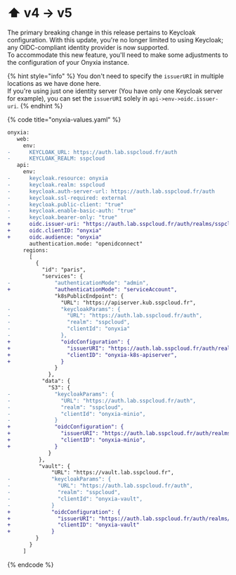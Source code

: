 # ⬆ v4 -> v5

The primary breaking change in this release pertains to Keycloak configuration. With this update, you're no longer limited to using Keycloak; any OIDC-compliant identity provider is now supported.\
To accommodate this new feature, you'll need to make some adjustments to the configuration of your Onyxia instance.

{% hint style="info" %}
You don't need to specify the `issuerURI` in multiple locations as we have done here.\
If you're using just one identity server (You have only one Keycloak server for example), you can set the `issuerURI` solely in `api->env->oidc.issuer-uri`.
{% endhint %}

{% code title="onyxia-values.yaml" %}
```diff
onyxia:
   web:
     env:
-      KEYCLOAK_URL: https://auth.lab.sspcloud.fr/auth
-      KEYCLOAK_REALM: sspcloud
   api:
     env:
-      keycloak.resource: onyxia
-      keycloak.realm: sspcloud
-      keycloak.auth-server-url: https://auth.lab.sspcloud.fr/auth
-      keycloak.ssl-required: external
-      keycloak.public-client: "true"
-      keycloak.enable-basic-auth: "true"
-      keycloak.bearer-only: "true"
+      oidc.issuer-uri: "https://auth.lab.sspcloud.fr/auth/realms/sspcloud"
+      oidc.clientID: "onyxia"
+      oidc.audience: "onyxia"
       authentication.mode: "openidconnect"
     regions: 
       [
         {
           "id": "paris",
           "services": {
-              "authenticationMode": "admin",
+              "authenticationMode": "serviceAccount",
               "k8sPublicEndpoint": {
                 "URL": "https://apiserver.kub.sspcloud.fr",
-                "keycloakParams": {
-                  "URL": "https://auth.lab.sspcloud.fr/auth",
-                  "realm": "sspcloud",
-                  "clientId": "onyxia"
-                },
+                "oidcConfiguration": {
+                  "issuerURI": "https://auth.lab.sspcloud.fr/auth/realms/sspcloud",
+                  "clientID": "onyxia-k8s-apiserver",
+                }
               }
             },
           "data": {
             "S3": {
-              "keycloakParams": {
-                "URL": "https://auth.lab.sspcloud.fr/auth",
-                "realm": "sspcloud",
-                "clientId": "onyxia-minio",
-              }
+              "oidcConfiguration": {
+                "issuerURI": "https://auth.lab.sspcloud.fr/auth/realms/sspcloud",
+                "clientID": "onyxia-minio",
+              }
             }
          },
          "vault": {
              "URL": "https://vault.lab.sspcloud.fr",
-             "keycloakParams": {
-               "URL": "https://auth.lab.sspcloud.fr/auth",
-               "realm": "sspcloud",
-               "clientId": "onyxia-vault",
-             }
+             "oidcConfiguration": {
+               "issuerURI": "https://auth.lab.sspcloud.fr/auth/realms/sspcloud",
+               "clientID": "onyxia-vault"
+             }
         }
       }
     ]
```
{% endcode %}
